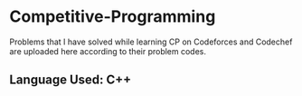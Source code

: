 # Competitive-Programming

Problems that I have solved while learning CP on Codeforces and Codechef are uploaded here according to their problem codes.

## Language Used: C++ 
